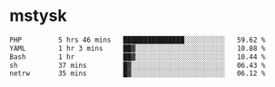 # mstysk

<!--START_SECTION:waka-->

```txt
PHP         5 hrs 46 mins   ███████████████░░░░░░░░░░   59.62 %
YAML        1 hr 3 mins     ██▓░░░░░░░░░░░░░░░░░░░░░░   10.88 %
Bash        1 hr            ██▓░░░░░░░░░░░░░░░░░░░░░░   10.44 %
sh          37 mins         █▓░░░░░░░░░░░░░░░░░░░░░░░   06.43 %
netrw       35 mins         █▓░░░░░░░░░░░░░░░░░░░░░░░   06.12 %
```

<!--END_SECTION:waka-->
